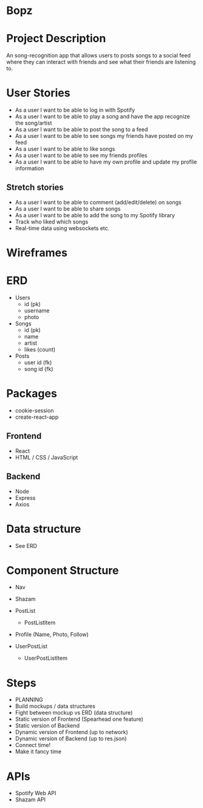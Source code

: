 # Bopz

# Project Description
An song-recognition app that allows users to posts songs to a social feed where they can interact with friends and see what their friends are listening to.

# User Stories
- As a user I want to be able to log in with Spotify
- As a user I want to be able to play a song and have the app recognize the song/artist
- As a user I want to be able to post the song to a feed
- As a user I want to be able to see songs my friends have posted on my feed
- As a user I want to be able to like songs
- As a user I want to be able to see my friends profiles
- As a user I want to be able to have my own profile and update my profile information

## Stretch stories
- As a user I want to be able to comment (add/edit/delete) on songs
- As a user I want to be able to share songs
- As a user I want to be able to add the song to my Spotify library
- Track who liked which songs
- Real-time data using websockets etc.

# Wireframes

# ERD
- Users
  - id (pk)
  - username
  - photo
- Songs
  - id (pk)
  - name
  - artist
  - likes (count)
- Posts
  - user id (fk)
  - song id (fk)

# Packages
- cookie-session
- create-react-app

## Frontend
- React
- HTML / CSS / JavaScript

## Backend
- Node
- Express
- Axios

# Data structure
- See ERD

# Component Structure
- Nav
- Shazam
- PostList
  - PostListItem

- Profile (Name, Photo, Follow)
- UserPostList
  - UserPostListItem

# Steps
- PLANNING
- Build mockups / data structures
- Fight between mockup vs ERD (data structure)
- Static version of Frontend (Spearhead one feature)
- Static version of Backend
- Dynamic version of Frontend (up to network)
- Dynamic version of Backend (up to res.json)
- Connect time!
- Make it fancy time

# APIs
- Spotify Web API
- Shazam API

